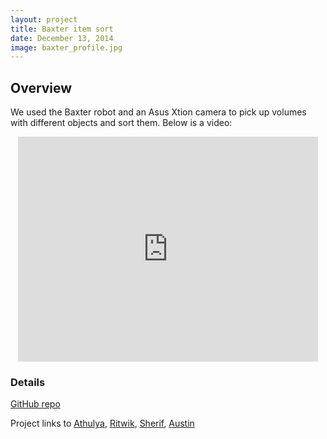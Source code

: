 ```yaml
---
layout: project
title: Baxter item sort
date: December 13, 2014
image: baxter_profile.jpg
---
```


## Overview
We used the Baxter robot and an Asus Xtion camera to pick up volumes with different objects and sort them. Below is a video:

<center><iframe width="480" height="360" src="https://player.vimeo.com/video/114438212" frameborder="0"> </iframe></center>

### Details
[GitHub repo](https://github.com/robotjackie/baxter_sort)

Project links to [Athulya](http://athulyasimon.github.io/project_portfolio/), [Ritwik](www.ritwiku.com), [Sherif](https://www.linkedin.com/in/sherif-mostafa-564559104), [Austin](ablarry91.github.io/portfolio/)
